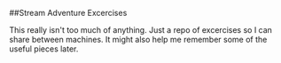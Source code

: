 ##Stream Adventure Excercises

This really isn't too much of anything. Just a repo of excercises so I can share between machines. It might also help me remember some of the useful pieces later.
